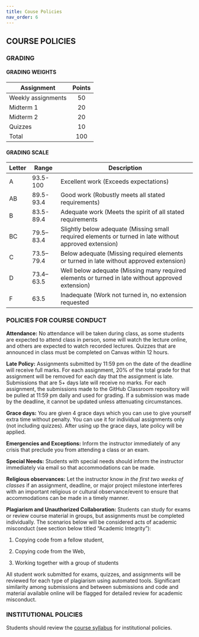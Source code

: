 ```yaml
---
title: Couse Policies
nav_order: 6
---
```

## COURSE POLICIES  

### GRADING  
#### GRADING WEIGHTS  

| Assignment         | Points |
| ------------------ | :----: |
| Weekly assignments |   50   |
| Midterm 1          |   20   |
| Midterm 2          |   20   |
| Quizzes            |   10   |
| Total              |  100   |

#### GRADING SCALE  

| Letter | Range     | Description                                                  |
| ------ | --------- | ------------------------------------------------------------ |
| A      | 93.5-100  | Excellent work (Exceeds expectations)                        |
| AB     | 89.5-93.4 | Good work (Robustly meets all stated requirements)           |
| B      | 83.5-89.4 | Adequate work (Meets the spirit of all stated requirements   |
| BC     | 79.5–83.4 | Slightly below adequate (Missing small required elements or turned in late without approved extension) |
| C      | 73.5–79.4 | Below adequate (Missing required elements or turned in late without approved extension) |
| D      | 73.4–63.5 | Well below adequate (Missing many required elements or turned in late without approved extension) |
| F      | 63.5      | Inadequate (Work not turned in, no extension requested       |

### POLICIES FOR COURSE CONDUCT

**Attendance:** No attendance will be taken during class, as some students are expected to attend class in person, some will watch the lecture online, and others are expected to watch recorded lectures. Quizzes that are announced in class must be completed on Canvas within 12 hours. 

**Late Policy:** Assignments submitted by 11:59 pm on the date of the deadline will receive full marks. For each assignment, 20% of the total grade for that assignment will be removed for each day that the assignment is late. Submissions that are 5+ days late will receive no marks. For each assignment, the submissions made to the GitHub Classroom repository will be pulled at 11:59 pm daily and used for grading. If a submission was made by the deadline, it cannot be updated unless attenuating circumstances. 

**Grace days:** You are given 4 grace days which you can use to give yourself extra time without penalty. You can use it for individual assignments only (not including quizzes). After using up the grace days, late policy will be applied.

**Emergencies and Exceptions:** Inform the instructor immediately of any crisis that preclude you from attending a class or an exam.

**Special Needs:** Students with special needs should inform the instructor immediately via email so that accommodations can be made.

**Religious observances:** Let the instructor know *in the first two weeks of classes* if an assignment, deadline, or major project milestone interferes with an important religious or cultural observance/event to ensure that accommodations can be made in a timely manner. 

**Plagiarism and Unauthorized Collaboration:** Students can study for exams or review course material in groups, but assignments must be completed individually. The scenarios below will be considered acts of academic misconduct (see section below titled “Academic Integrity”):

1. Copying code from a fellow student,

2. Copying code from the Web,

3. Working together with a group of students

All student work submitted for exams, quizzes, and assignments will be reviewed for each type of plagiarism using automated tools. Significant similarity among submissions and between submissions and code and material available online will be flagged for detailed review for academic misconduct.

### INSTITUTIONAL POLICIES

Students should review the [course syllabus](https://drive.google.com/file/d/1aPHXI2bFPtz9gZOuraFl6Ps60hxllzXC/view?usp=sharing) for institutional policies.